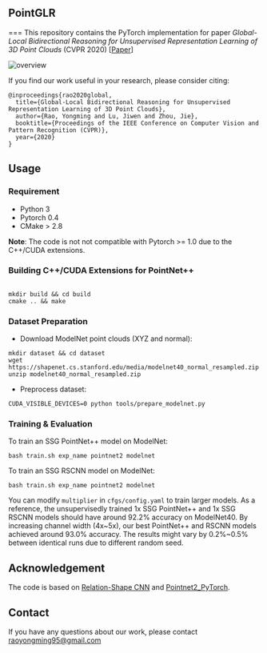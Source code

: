 ## PointGLR
===
This repository contains the PyTorch implementation for paper *Global-Local Bidirectional Reasoning for Unsupervised Representation Learning of 3D Point Clouds* (CVPR 2020) \[[Paper](https://raoyongming.github.io/files/PointGLR.pdf)\]

![overview](https://raoyongming.github.io/files/fig_PointGLR.jpg)

If you find our work useful in your research, please consider citing:
```
@inproceedings{rao2020global,
  title={Global-Local Bidirectional Reasoning for Unsupervised Representation Learning of 3D Point Clouds},
  author={Rao, Yongming and Lu, Jiwen and Zhou, Jie},
  booktitle={Proceedings of the IEEE Conference on Computer Vision and Pattern Recognition (CVPR)},
  year={2020}
}
```


## Usage

### Requirement

- Python 3
- Pytorch 0.4
- CMake > 2.8

**Note**: The code is not not compatible with Pytorch >= 1.0 due to the C++/CUDA extensions. 

### Building C++/CUDA Extensions for PointNet++

```

mkdir build && cd build
cmake .. && make
```

### Dataset Preparation

- Download ModelNet point clouds (XYZ and normal):
```
mkdir dataset && cd dataset
wget https://shapenet.cs.stanford.edu/media/modelnet40_normal_resampled.zip
unzip modelnet40_normal_resampled.zip
```
- Preprocess dataset:
```
CUDA_VISIBLE_DEVICES=0 python tools/prepare_modelnet.py
```

### Training & Evaluation
To train an SSG PointNet++ model on ModelNet:
```
bash train.sh exp_name pointnet2 modelnet
```
To train an SSG RSCNN model on ModelNet:
```
bash train.sh exp_name pointnet2 modelnet
```
You can  modify `multiplier` in `cfgs/config.yaml` to train larger models. As a reference, the unsupervisedly trained 1x SSG PointNet++ and 1x SSG RSCNN models should have around 92.2% accuracy on ModelNet40. By increasing channel width (4x~5x), our best PointNet++ and RSCNN models achieved around 93.0% accuracy. The results might vary by 0.2%~0.5% between identical runs due to different random seed.

## Acknowledgement

The code is based on [Relation-Shape CNN](https://github.com/Yochengliu/Relation-Shape-CNN) and [Pointnet2_PyTorch](https://github.com/erikwijmans/Pointnet2_PyTorch).

## Contact
If you have any questions about our work, please contact <raoyongming95@gmail.com>
